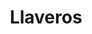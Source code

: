 ---
genericImage: {
 url: /llavero.webp,
 alt: LLavero personalizado
}
title: Llaveros
description: Los productos mostrados son ejemplos de los trabajos que hemos realizado anteriormente, si desea hacer alguna modificación como en el color del fondo, dibujo, nombre o simplemente se te ocurre algúna nueva idea, debes indicarlo a la hora de hacer el pedido.
price: 4.99
images: [

    {
        url: /Llaveros/LlaveroNombre.webp,
        alt: LLavero personalizado
    }
]
---